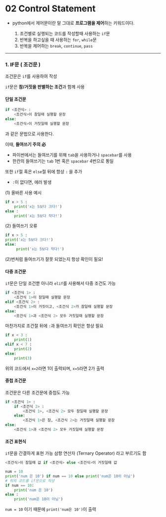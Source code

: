 # 02 Control Statement

- python에서 제어문이란 말 그대로 **프로그램을 제어**하는 키워드이다.

    1)  조건별로 실행되는 코드를 작성할때 사용하는 `if`문
    2)  반복을 하고싶을 때 사용하는 `for`, `while`문
    3)  반복을 제어하는 `break`, `continue`, `pass` 

---
### 1. IF문 ( 조건문 )

조건문은 `if`를 사용하여 작성

`if`문은 **참/거짓을 판별하는 조건**과 함께 사용

#### 단일 조건문
```python
if <조건식> :
    <조건식>이 참일때 실행할 문장
else:
    <조건식>이 거짓일때 실행할 문장
```
과 같은 문법으로 사용한다.

이때, **들여쓰기 주의 必**
- 파이썬에서는 들여쓰기를 위해 `tab`을 사용하거나 `spacebar`를 사용
- 한칸의 들여쓰기는 `tab` 1번 혹은 `spacebar` 4번으로 통일

또한 `if`절 혹은 `else`절 뒤에 항상 `:` 을 추가
- `:`이 없다면, 에러 발생

(1) 올바른 사용 예시
```python
if x > 5 :
    print('x는 5보다 크다!')
else :
    print('x는 5보다 작다!')
```

(2) 들여쓰기 오류
```python
if x > 5 :
print('x는 5보다 크다!')
else:
     print('x는 5보다 작다!')
```

(2)번처럼 들여쓰기가 잘못 되었는지 항상 확인이 필요!

#### 다중 조건문
`if`문은 단일 조건뿐 아니라 `elif`를 사용해서 다중 조건도 가능

```python
if <조건식 1> :
    <조건식 1>이 참일때 실행할 문장
elif <조건식 2> :
    <조건식 1>이 거짓이고, <조건식 2>가 참일때 실행할 문장
else:
    <조건식 1>과 <조건식 2> 모두 거짓일때 실행할 문장
```
마찬가지로 조건절 뒤에 `:`과 들여쓰기 확인은 항상 필요

```python
if x < 3 :
    print(1)
elif x < 7 :
    print(2)
else:
    print(3)
```
위의 코드에서 `x=2`라면 1이 출력되며, `x=5`라면 2가 출력

#### 중첩 조건문 
조건문은 다른 조건문에 중첩도 가능

```python
if <조건식 1> :
    if <조건식 2> :
        <조건식 1>, <조건식 2> 모두 참일때 실행할 문장
    else:
        <조건식 1>은 참, <조건식 2>는 거짓일때 실행할 문장
else:
    <조건식 1>과 <조건식 2> 모두 거짓일때 실행할 문장
```

#### 조건 표현식

`if`문을 간결하게 표현 가능
삼항 연산자 (Ternary Operator) 라고 부르기도 함

```python
<조건식>이 참일때 값 if <조건식> else <조건식>이 거짓일때 값
```

```python
num = 10
print('num 은 10') if num == 10 else print('num은 10이 아님')
# 위의 코드를 if문으로 작성
if num == 10:
    print('num 은 10')
else :
    print('num은 10이 아님')
```

`num = 10` 이기 때문에 `print('num은 10')`이 출력